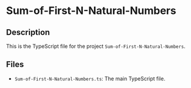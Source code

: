 # Sum-of-First-N-Natural-Numbers

## Description
This is the TypeScript file for the project `Sum-of-First-N-Natural-Numbers`.

## Files
- `Sum-of-First-N-Natural-Numbers.ts`: The main TypeScript file.

